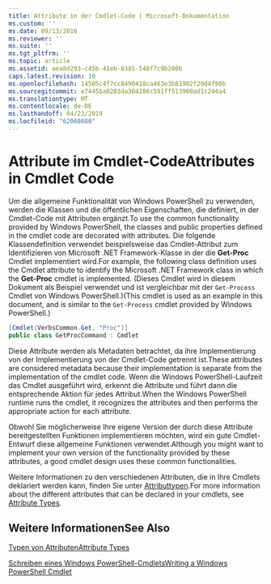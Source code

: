```yaml
---
title: Attribute in der Cmdlet-Code | Microsoft-Dokumentation
ms.custom: ''
ms.date: 09/13/2016
ms.reviewer: ''
ms.suite: ''
ms.tgt_pltfrm: ''
ms.topic: article
ms.assetid: aea8d293-c45b-41eb-8385-548f7c9b280b
caps.latest.revision: 10
ms.openlocfilehash: 14505c4f7cc8490418ca463e3b81902f29d4f90b
ms.sourcegitcommit: e7445ba8203da304286c591ff513900ad1c244a4
ms.translationtype: MT
ms.contentlocale: de-DE
ms.lasthandoff: 04/23/2019
ms.locfileid: "62068680"
---
```

# <a name="attributes-in-cmdlet-code"></a><span data-ttu-id="541ef-102">Attribute im Cmdlet-Code</span><span class="sxs-lookup"><span data-stu-id="541ef-102">Attributes in Cmdlet Code</span></span>

<span data-ttu-id="541ef-103">Um die allgemeine Funktionalität von Windows PowerShell zu verwenden, werden die Klassen und die öffentlichen Eigenschaften, die definiert, in der Cmdlet-Code mit Attributen ergänzt.</span><span class="sxs-lookup"><span data-stu-id="541ef-103">To use the common functionality provided by Windows PowerShell, the classes and public properties defined in the cmdlet code are decorated with attributes.</span></span> <span data-ttu-id="541ef-104">Die folgende Klassendefinition verwendet beispielsweise das Cmdlet-Attribut zum Identifizieren von Microsoft .NET Framework-Klasse in der die **Get-Proc** Cmdlet implementiert wird.</span><span class="sxs-lookup"><span data-stu-id="541ef-104">For example, the following class definition uses the Cmdlet attribute to identify the Microsoft .NET Framework class in which the **Get-Proc** cmdlet is implemented.</span></span> <span data-ttu-id="541ef-105">(Dieses Cmdlet wird in diesem Dokument als Beispiel verwendet und ist vergleichbar mit der `Get-Process` Cmdlet von Windows PowerShell.)</span><span class="sxs-lookup"><span data-stu-id="541ef-105">(This cmdlet is used as an example in this document, and is similar to the `Get-Process` cmdlet provided by Windows PowerShell.)</span></span>

```csharp
[Cmdlet(VerbsCommon.Get, "Proc")]
public class GetProcCommand : Cmdlet
```

<span data-ttu-id="541ef-106">Diese Attribute werden als Metadaten betrachtet, da ihre Implementierung von der Implementierung von der Cmdlet-Code getrennt ist.</span><span class="sxs-lookup"><span data-stu-id="541ef-106">These attributes are considered metadata because their implementation is separate from the implementation of the cmdlet code.</span></span> <span data-ttu-id="541ef-107">Wenn die Windows PowerShell-Laufzeit das Cmdlet ausgeführt wird, erkennt die Attribute und führt dann die entsprechende Aktion für jedes Attribut.</span><span class="sxs-lookup"><span data-stu-id="541ef-107">When the Windows PowerShell runtime runs the cmdlet, it recognizes the attributes and then performs the appropriate action for each attribute.</span></span>

<span data-ttu-id="541ef-108">Obwohl Sie möglicherweise Ihre eigene Version der durch diese Attribute bereitgestellten Funktionen implementieren möchten, wird ein gute Cmdlet-Entwurf diese allgemeine Funktionen verwendet.</span><span class="sxs-lookup"><span data-stu-id="541ef-108">Although you might want to implement your own version of the functionality provided by these attributes, a good cmdlet design uses these common functionalities.</span></span>

<span data-ttu-id="541ef-109">Weitere Informationen zu den verschiedenen Attributen, die in Ihre Cmdlets deklariert werden kann, finden Sie unter [Attributtypen](./attribute-types.md).</span><span class="sxs-lookup"><span data-stu-id="541ef-109">For more information about the different attributes that can be declared in your cmdlets, see [Attribute Types](./attribute-types.md).</span></span>

## <a name="see-also"></a><span data-ttu-id="541ef-110">Weitere Informationen</span><span class="sxs-lookup"><span data-stu-id="541ef-110">See Also</span></span>

[<span data-ttu-id="541ef-111">Typen von Attributen</span><span class="sxs-lookup"><span data-stu-id="541ef-111">Attribute Types</span></span>](./attribute-types.md)

[<span data-ttu-id="541ef-112">Schreiben eines Windows PowerShell-Cmdlets</span><span class="sxs-lookup"><span data-stu-id="541ef-112">Writing a Windows PowerShell Cmdlet</span></span>](./writing-a-windows-powershell-cmdlet.md)
